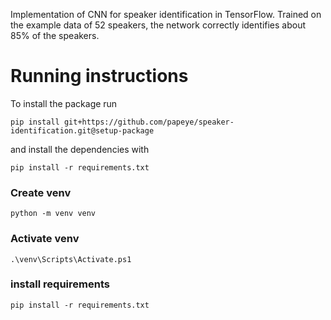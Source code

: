 Implementation of CNN for speaker identification in TensorFlow. Trained on the example data of 52 speakers, the network correctly identifies about 85% of the speakers. 

# Running instructions

To install the package run
```
pip install git+https://github.com/papeye/speaker-identification.git@setup-package
```
and install the dependencies with
```
pip install -r requirements.txt
```


### Create venv
```
python -m venv venv
```

### Activate venv
```
.\venv\Scripts\Activate.ps1
```

### install requirements
```
pip install -r requirements.txt
```
